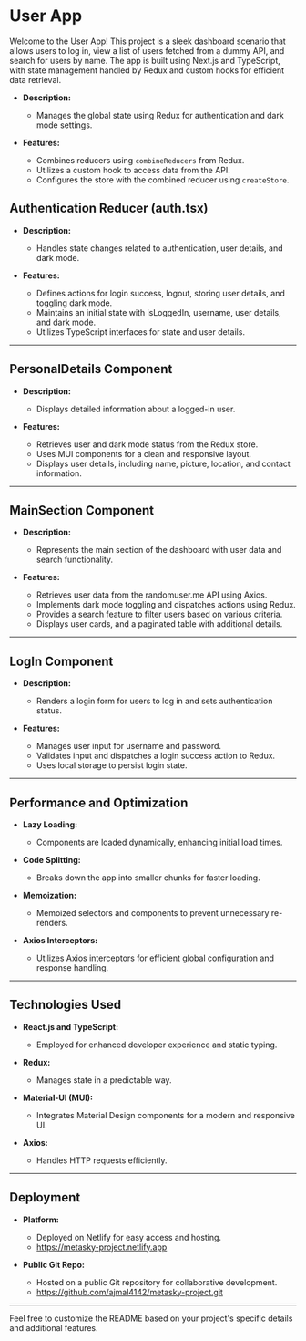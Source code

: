 # User App

Welcome to the User App! This project is a sleek dashboard scenario that allows users to log in, view a list of users fetched from a dummy API, and search for users by name. The app is built using Next.js and TypeScript, with state management handled by Redux and custom hooks for efficient data retrieval.

- **Description:**

  - Manages the global state using Redux for authentication and dark mode settings.

- **Features:**
  - Combines reducers using `combineReducers` from Redux.
  - Utilizes a custom hook to access data from the API.
  - Configures the store with the combined reducer using `createStore`.

## Authentication Reducer (auth.tsx)

- **Description:**

  - Handles state changes related to authentication, user details, and dark mode.

- **Features:**
  - Defines actions for login success, logout, storing user details, and toggling dark mode.
  - Maintains an initial state with isLoggedIn, username, user details, and dark mode.
  - Utilizes TypeScript interfaces for state and user details.

---

## PersonalDetails Component

- **Description:**

  - Displays detailed information about a logged-in user.

- **Features:**
  - Retrieves user and dark mode status from the Redux store.
  - Uses MUI components for a clean and responsive layout.
  - Displays user details, including name, picture, location, and contact information.

---

## MainSection Component

- **Description:**

  - Represents the main section of the dashboard with user data and search functionality.

- **Features:**
  - Retrieves user data from the randomuser.me API using Axios.
  - Implements dark mode toggling and dispatches actions using Redux.
  - Provides a search feature to filter users based on various criteria.
  - Displays user cards, and a paginated table with additional details.

---

## LogIn Component

- **Description:**

  - Renders a login form for users to log in and sets authentication status.

- **Features:**
  - Manages user input for username and password.
  - Validates input and dispatches a login success action to Redux.
  - Uses local storage to persist login state.

---

## Performance and Optimization

- **Lazy Loading:**

  - Components are loaded dynamically, enhancing initial load times.

- **Code Splitting:**

  - Breaks down the app into smaller chunks for faster loading.

- **Memoization:**

  - Memoized selectors and components to prevent unnecessary re-renders.

- **Axios Interceptors:**
  - Utilizes Axios interceptors for efficient global configuration and response handling.

---

## Technologies Used

- **React.js and TypeScript:**

  - Employed for enhanced developer experience and static typing.

- **Redux:**

  - Manages state in a predictable way.

- **Material-UI (MUI):**

  - Integrates Material Design components for a modern and responsive UI.

- **Axios:**
  - Handles HTTP requests efficiently.

---

## Deployment

- **Platform:**

  - Deployed on Netlify for easy access and hosting.
  - https://metasky-project.netlify.app

- **Public Git Repo:**
  - Hosted on a public Git repository for collaborative development.
  - https://github.com/ajmal4142/metasky-project.git

---

Feel free to customize the README based on your project's specific details and additional features.
